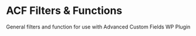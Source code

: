 # ACF Filters & Functions

General filters and function for use with Advanced Custom Fields WP Plugin

